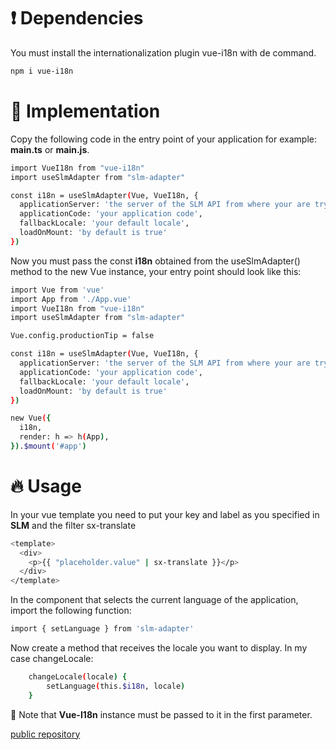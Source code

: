 # ❗️ Dependencies

You must install the internationalization plugin vue-i18n with de command.

```sh
npm i vue-i18n
```

# 📖 Implementation

Copy the following code in the entry point of your application for example: **main.ts** or **main.js**.

```sh
import VueI18n from "vue-i18n"
import useSlmAdapter from "slm-adapter"

const i18n = useSlmAdapter(Vue, VueI18n, {
  applicationServer: 'the server of the SLM API from where your are trying to get the translations',
  applicationCode: 'your application code',
  fallbackLocale: 'your default locale',
  loadOnMount: 'by default is true'
}) 
```

Now you must pass the const **i18n** obtained from the useSlmAdapter() method to the new Vue instance, 
your entry point should look like this:

```sh
import Vue from 'vue'
import App from './App.vue'
import VueI18n from "vue-i18n"
import useSlmAdapter from "slm-adapter"

Vue.config.productionTip = false

const i18n = useSlmAdapter(Vue, VueI18n, {
  applicationServer: 'the server of the SLM API from where your are trying to get the translations',
  applicationCode: 'your application code',
  fallbackLocale: 'your default locale',
  loadOnMount: 'by default is true'
}) 

new Vue({
  i18n,
  render: h => h(App),
}).$mount('#app')
```

# 🔥 Usage

In your vue template you need to put your key and label as you specified in **SLM** and the filter sx-translate

```sh
<template>
  <div>
    <p>{{ "placeholder.value" | sx-translate }}</p>
  </div>
</template>
```

In the component that selects the current language of the application, import the following function:

```sh
import { setLanguage } from 'slm-adapter'
```

Now create a method that receives the locale you want to display. In my case changeLocale:

```sh
    changeLocale(locale) {
        setLanguage(this.$i18n, locale)
    }
```
📢 Note that  **Vue-I18n** instance must be passed to it in the first parameter.

[public repository](https://github.com/AngelReyesEspinal/slm-adapter)


